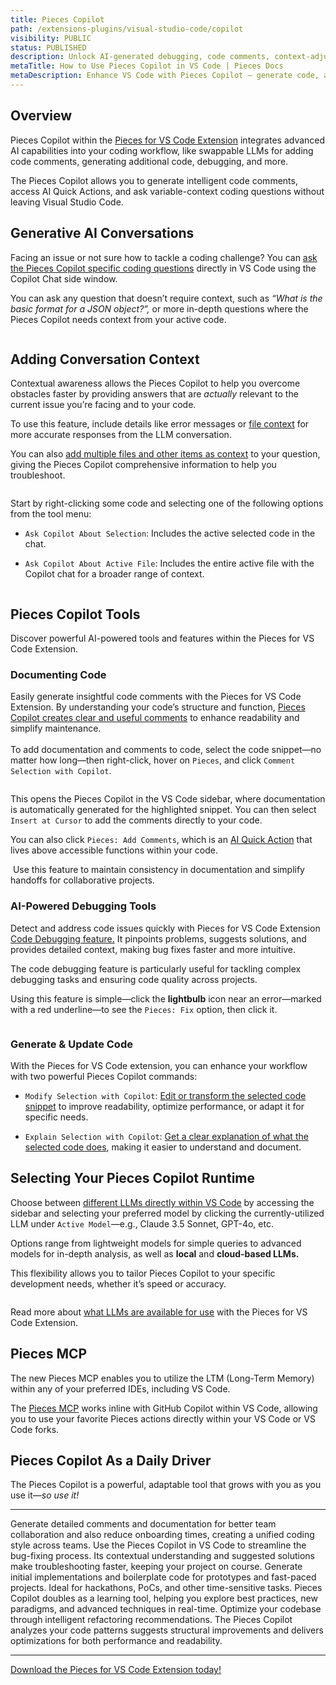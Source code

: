 ```yaml
---
title: Pieces Copilot
path: /extensions-plugins/visual-studio-code/copilot
visibility: PUBLIC
status: PUBLISHED
description: Unlock AI-generated debugging, code comments, context-adjusted prompting,  and more with Pieces Copilot.
metaTitle: How to Use Pieces Copilot in VS Code | Pieces Docs
metaDescription: Enhance VS Code with Pieces Copilot – generate code, add comments, debug, and use AI Quick Actions with swappable LLMs seamlessly
---
```


## Overview

Pieces Copilot within the <a target="_blank" href="https://marketplace.visualstudio.com/items?itemName=MeshIntelligentTechnologiesInc.pieces-vscode">Pieces for VS Code Extension</a> integrates advanced AI capabilities into your coding workflow, like swappable LLMs for adding code comments, generating additional code, debugging, and more.

The Pieces Copilot allows you to generate intelligent code comments, access AI Quick Actions, and ask variable-context coding questions without leaving Visual Studio Code.

## Generative AI Conversations

Facing an issue or not sure how to tackle a coding challenge? You can [ask the Pieces Copilot specific coding questions](/products/extensions-plugins/visual-studio-code/copilot/chat) directly in VS Code using the Copilot Chat side window.

You can ask any question that doesn’t require context, such as *“What is the basic format for a JSON object?”,* or more in-depth questions where the Pieces Copilot needs context from your active code.

<Image src="https://cdn.hashnode.com/res/hashnode/image/upload/v1732736633318/f96645a1-a52f-455e-b128-84cf9d2f2c80.png" alt="" align="center" fullwidth="true" />

## Adding Conversation Context

Contextual awareness allows the Pieces Copilot to help you overcome obstacles faster by providing answers that are *actually* relevant to the current issue you’re facing and to your code.

To use this feature, include details like error messages or [file context](/products/extensions-plugins/visual-studio-code/copilot/chat#adjusting-conversation-context) for more accurate responses from the LLM conversation.

You can also [add multiple files and other items as context](/products/extensions-plugins/visual-studio-code/copilot/chat#adding-items-to-copilot-chats) to your question, giving the Pieces Copilot comprehensive information to help you troubleshoot.

<Image src="https://cdn.hashnode.com/res/hashnode/image/upload/v1732736690908/a20309cb-50cc-44ab-9866-e5ab301bb4c8.png" alt="" align="center" fullwidth="true" />

Start by right-clicking some code and selecting one of the following options from the tool menu:

* `Ask Copilot About Selection`: Includes the active selected code in the chat.

* `Ask Copilot About Active File`: Includes the entire active file with the Copilot chat for a broader range of context.

<Image src="https://storage.googleapis.com/hashnode_product_documentation_assets/vs_code_extension_assets/pieces_copilot/MAIN_pieces_copilot/hover_over_ask_active_file.png" alt="" align="center" fullwidth="true" />

## Pieces Copilot Tools

Discover powerful AI-powered tools and features within the Pieces for VS Code Extension.

### Documenting Code

Easily generate insightful code comments with the Pieces for VS Code Extension. By understanding your code’s structure and function, [Pieces Copilot creates clear and useful comments](/products/extensions-plugins/visual-studio-code/copilot/documenting-code#commenting-code-selections-with-pieces-copilot) to enhance readability and simplify maintenance.\
\
To add documentation and comments to code, select the code snippet—no matter how long—then right-click, hover on `Pieces`, and click `Comment Selection with Copilot`.

<Image src="https://storage.googleapis.com/hashnode_product_documentation_assets/vs_code_extension_assets/pieces_copilot/MAIN_pieces_copilot/hover_over_comment.png" alt="" align="center" fullwidth="true" />

This opens the Pieces Copilot in the VS Code sidebar, where documentation is automatically generated for the highlighted snippet. You can then select `Insert at Cursor` to add the comments directly to your code.

You can also click `Pieces: Add Comments`, which is an [AI Quick Action](/products/extensions-plugins/visual-studio-code#using-ai-quick-actions) that lives above accessible functions within your code.

<Image src="https://storage.googleapis.com/hashnode_product_documentation_assets/vs_code_extension_assets/pieces_copilot/MAIN_pieces_copilot/add_comments_quick_action.gif" alt="" align="center" fullwidth="true" />

<Callout type="tip">
  Use this feature to maintain consistency in documentation and simplify handoffs for collaborative projects.
</Callout>

### AI-Powered Debugging Tools

Detect and address code issues quickly with Pieces for VS Code Extension [Code Debugging feature.](/products/extensions-plugins/visual-studio-code/copilot/debugging-errors) It pinpoints problems, suggests solutions, and provides detailed context, making bug fixes faster and more intuitive.

The code debugging feature is particularly useful for tackling complex debugging tasks and ensuring code quality across projects.

Using this feature is simple—click the **lightbulb** icon near an error—marked with a red underline—to see the `Pieces: Fix` option, then click it.

<Image src="https://storage.googleapis.com/hashnode_product_documentation_assets/vs_code_extension_assets/pieces_copilot/MAIN_pieces_copilot/pieces_fix_quick_action.gif" alt="" align="center" fullwidth="true" />

### Generate & Update Code

With the Pieces for VS Code extension, you can enhance your workflow with two powerful Pieces Copilot commands:

* `Modify Selection with Copilot`: [Edit or transform the selected code snippet](/products/extensions-plugins/visual-studio-code/copilot/refactoring#modifying-your-code-with-pieces-copilot) to improve readability, optimize performance, or adapt it for specific needs.

* `Explain Selection with Copilot`: [Get a clear explanation of what the selected code does](/products/extensions-plugins/visual-studio-code/copilot/chat#accessing-pieces-copilot-in-vs-code), making it easier to understand and document.

<Image src="https://cdn.hashnode.com/res/hashnode/image/upload/v1731382876801/88c397c2-519e-45a6-b15d-53afc59fba02.png?auto=compress,format&format=webp" alt="" align="left" fullwidth="true" />

## Selecting Your Pieces Copilot Runtime

Choose between [different LLMs directly within VS Code](/products/extensions-plugins/visual-studio-code/copilot/llm-settings) by accessing the sidebar and selecting your preferred model by clicking the currently-utilized LLM under `Active Model`—e.g., Claude 3.5 Sonnet, GPT-4o, etc.

Options range from lightweight models for simple queries to advanced models for in-depth analysis, as well as **local** and **cloud-based LLMs.**

This flexibility allows you to tailor Pieces Copilot to your specific development needs, whether it’s speed or accuracy.

<Image src="https://cdn.hashnode.com/res/hashnode/image/upload/v1732737435734/dce7140b-934e-42ef-bb82-9cff7bd5b620.png" alt="" align="center" fullwidth="true" />

Read more about [what LLMs are available for use](/products/extensions-plugins/visual-studio-code/configuration#supported-llms) with the Pieces for VS Code Extension.

## Pieces MCP

The new Pieces MCP enables you to utilize the LTM (Long-Term Memory) within any of your preferred IDEs, including VS Code.

The [Pieces MCP](http://google.com/link-to-the-mcp-docs-in-chat) works inline with GitHub Copilot within VS Code, allowing you to use your favorite Pieces actions directly within your VS Code or VS Code forks.

## Pieces Copilot As a Daily Driver

The Pieces Copilot is a powerful, adaptable tool that grows with you as you use it—*so use it!*

***

<AccordionGroup>
  <Accordion title="Collaborative Coding Made Easy">
    Generate detailed comments and documentation for better team collaboration and also reduce onboarding times, creating a unified coding style across teams.
  </Accordion>

  <Accordion title="Troubleshoot and Resolve Bugs Swiftly">
    Use the Pieces Copilot in VS Code to streamline the bug-fixing process. Its contextual understanding and suggested solutions make troubleshooting faster, keeping your project on course.
  </Accordion>

  <Accordion title="Quick Prototyping">
    Generate initial implementations and boilerplate code for prototypes and fast-paced projects. Ideal for hackathons, PoCs, and other time-sensitive tasks.
  </Accordion>

  <Accordion title="Skill Enhancement">
    Pieces Copilot doubles as a learning tool, helping you explore best practices, new paradigms, and advanced techniques in real-time.
  </Accordion>

  <Accordion title="Efficient Code Refactoring">
    Optimize your codebase through intelligent refactoring recommendations. The Pieces Copilot analyzes your code patterns suggests structural improvements and delivers optimizations for both performance and readability.
  </Accordion>
</AccordionGroup>

***

<a target="_blank" href="https://pieces.app/plugins/vs-code">Download the Pieces for VS Code Extension today!</a>